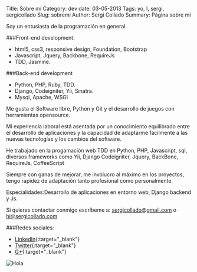 Title: Sobre mí
Category: dev
date:  03-05-2013
Tags: yo, I, sergi, sergicollado
Slug: sobremi
Author: Sergi Collado
Summary: Página sobre mí

Soy un entusiasta de la programación en general.

###Front-end development:
* html5, css3, responsive design, Foundation, Bootstrap
* Javascript, Jquery, Backbone, RequireJs
* TDD, Jasmine.

###Back-end development
* Python, PHP, Ruby, TDD.
* Django, Codeigniter, Yii, Sinatra.
* Mysql, Apache, WSGI


Me gusta el Software libre, Python y Git y el desarrollo de juegos con herramientas opensource.

Mi experiencia laboral está asentada por un conocimiento equilibrado entre el desarrollo de aplicaciones y la capacidad de adaptarme fácilmente a las nuevas tecnologías y los cambios del software.

He trabajado en la progamación web TDD en Python, PHP, Javascript, sql, diversos frameworks como Yii, Django Codeigniter, Jquery, BackBone, RequireJs, CoffeeScript


Siempre con ganas de mejorar, me involucro al máximo en los proyectos, tengo rapidez de adaptación tanto profesional como personalmente.

Especialidades:Desarrollo de aplicaciones en entorno web, Django backend y Js.

Si quieres contactar conmigo escríbeme a: sergicollado@gmail.com o hi@sergicollado.com

###Redes sociales:
* [LinkedIn](http://es.linkedin.com/in/sergicollado/){:target="_blank"}
* [Twitter](https://twitter.com/sergi_py){:target="_blank"}
* [G+](https://plus.google.com/u/0/108686854890472733391/about){:target="_blank"}


![Hola](|filename|/images/becode_send.png)
